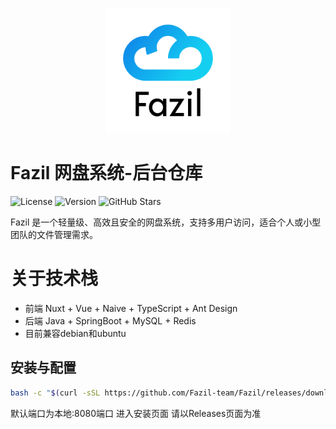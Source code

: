 <p align="center">
  <img src="https://github.com/Fazil-team/Fazil/blob/main/logo.png" alt="Fazil Logo" width="200"/>
</p>

# Fazil 网盘系统-后台仓库

![License](https://img.shields.io/badge/license-AGPL--3.0-brightgreen)
![Version](https://img.shields.io/badge/version-1.0.0-blue)
![GitHub Stars](https://img.shields.io/github/stars/Fazil-team/Fazil)

Fazil 是一个轻量级、高效且安全的网盘系统，支持多用户访问，适合个人或小型团队的文件管理需求。
# 关于技术栈
- 前端 Nuxt + Vue + Naive + TypeScript + Ant Design
- 后端 Java + SpringBoot + MySQL + Redis
- 目前兼容debian和ubuntu

## 安装与配置
```bash
bash -c "$(curl -sSL https://github.com/Fazil-team/Fazil/releases/download/lastest/install.sh)"
```
默认端口为本地:8080端口 进入安装页面 请以Releases页面为准
